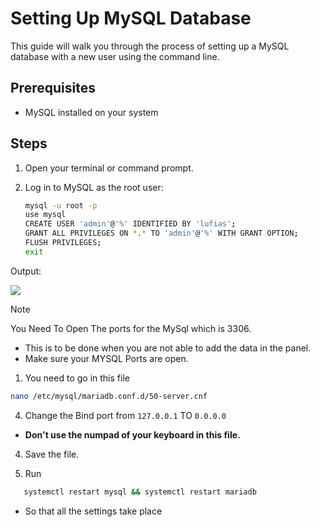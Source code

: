 # Setting Up MySQL Database

This guide will walk you through the process of setting up a MySQL database with a new user using the command line.

## Prerequisites

- MySQL installed on your system

## Steps

1. Open your terminal or command prompt.

2. Log in to MySQL as the root user:

   ```bash
   mysql -u root -p
   use mysql
   CREATE USER 'admin'@'%' IDENTIFIED BY 'lufias';
   GRANT ALL PRIVILEGES ON *.* TO 'admin'@'%' WITH GRANT OPTION;
   FLUSH PRIVILEGES;
   exit
   
Output:

![](https://bgasparotto.com/wp-content/uploads/2015/05/mysql-logo.png)


> [!NOTE]
> You Need To Open The ports for the MySql which is 3306.

- This is to be done when you are not able to add the data in the panel.
- Make sure your MYSQL Ports are open.

1. You need to go in this file
```bash
nano /etc/mysql/mariadb.conf.d/50-server.cnf
```

4. Change the Bind port from ``127.0.0.1`` TO ``0.0.0.0``


- **Don't use the numpad of your keyboard in this file.**

4. Save the file.

5. Run
```bash
   systemctl restart mysql && systemctl restart mariadb
```
- So that all the settings take place
